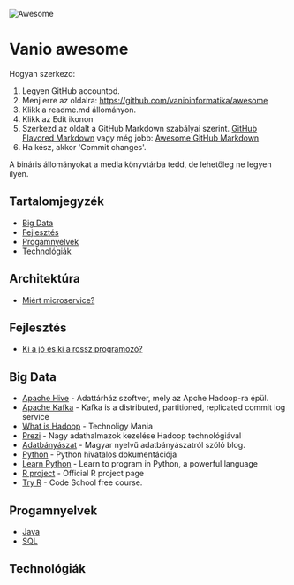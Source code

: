 ![Awesome](https://rawgit.com/sindresorhus/awesome/master/media/badge.svg)

# Vanio awesome

Hogyan szerkezd:

1. Legyen GitHub accountod.
2. Menj erre az oldalra: https://github.com/vanioinformatika/awesome
3. Klikk a readme.md állományon.
4. Klikk az Edit ikonon <span class="octicon oction-pencil"></span>
5. Szerkezd az oldalt a GitHub Markdown szabályai szerint. [GitHub Flavored Markdown](https://help.github.com/articles/github-flavored-markdown/) vagy még jobb: [Awesome GitHub Markdown](https://guides.github.com/features/mastering-markdown/)
6. Ha kész, akkor 'Commit changes'.

A bináris állományokat a media könyvtárba tedd, de lehetőleg ne legyen ilyen.

## Tartalomjegyzék

- [Big Data](#big-data)
- [Fejlesztés](#fejlesztés)
- [Progamnyelvek](#programnyelvek)
- [Technológiák](#technologiák)

## Architektúra

- [Miért microservice?](https://blog.risingstack.com/why-you-should-start-using-microservices/)

## Fejlesztés

- [Ki a jó és ki a rossz programozó?](https://medium.com/@CodementorIO/good-developers-vs-bad-developers-fe9d2d6b582b)

## Big Data

- [Apache Hive](https://cwiki.apache.org/confluence/display/Hive/GettingStarted) - Adattárház szoftver, mely az Apche Hadoop-ra épül.
- [Apache Kafka](http://kafka.apache.org/documentation.html#introduction) - Kafka is a distributed, partitioned, replicated commit log service
- [What is Hadoop](http://www.technology-mania.com/2011/03/understanding-what-is-hadoop.html) - Technoligy Mania
- [Prezi](https://prezi.com/lyudnveyjfp6/nagy-adathalmazok-kezelese-hadoop-technologiakkal/) - Nagy adathalmazok kezelése Hadoop technológiával
- [Adatbányászat](http://adatbanyaszat.blog.hu/) - Magyar nyelvű adatbányászatról szóló blog.
- [Python](https://docs.python.org/3/) - Python hivatalos dokumentációja
- [Learn Python](https://www.codecademy.com/tracks/python) - Learn to program in Python, a powerful language
- [R project](https://www.r-project.org/other-docs.html) - Official R project page
- [Try R](http://tryr.codeschool.com/) - Code School free course.

## Progamnyelvek

- [Java](https://github.com/akullpp/awesome-java)
- [SQL](https://github.com/budacsik/awesome-sql)

## Technológiák
